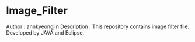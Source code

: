 # Image_Filter

Author : annkyeongjin
Description : This repository contains image filter file. Developed by JAVA and Eclipse.
